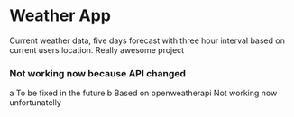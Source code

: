 # Weather App
Current weather data, five days forecast with three hour interval based on current users location.
Really awesome project
### Not working now because API changed
a
To be fixed in the future
b
Based on openweatherapi
Not working now unfortunatelly

